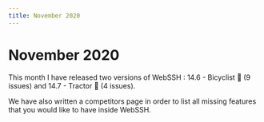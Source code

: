 ```yaml
---
title: November 2020
---
```


# November 2020
This month I have released two versions of WebSSH : 14.6 - Bicyclist :bicyclist: (9 issues) and 14.7 - Tractor :tractor: (4 issues).

We have also written a competitors page in order to list all missing features that you would like to have inside WebSSH.
